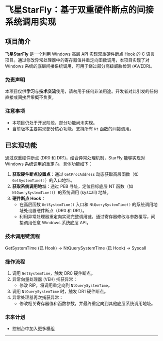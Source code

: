 # 飞星StarFly：基于双重硬件断点的间接系统调用实现

## 项目简介
**飞星StarFly** 是一个利用 Windows 高层 API 实现双重硬件断点 Hook 的 C 语言项目。通过修改异常处理器中的寄存器值并重定向函数调用，本项目实现了对 Windows 系统的底层间接系统调用，可用于绕过部分高级威胁检测 (AV/EDR)。

### 免责声明
本项目仅供**学习**与**技术交流**使用，请勿用于任何非法用途。开发者对此引发的任何直接或间接后果概不负责。

### 注意事项
- 本项目仍处于开发阶段，部分功能尚未实现。
- 当前版本主要实现部分核心功能，支持所有 `Nt` 函数的间接调用。

## 已实现功能
通过双重硬件断点 (DR0 和 DR1)，结合异常处理机制，StarFly 能够实现对 Windows 系统调用的重定向，具体功能如下：
1. **获取硬件断点设置点**：通过 `GetProcAddress` 动态获取高层函数（如 `GetSystemTime()`）的入口地址。
2. **获取系统调用地址**：通过 PEB 寻址，定位目标底层 NT 函数（如 `NtQuerySystemTime()`）的系统调用 (syscall) 地址。
3. **硬件断点 Hook**：
    - 在高层函数 `GetSystemTime()` 入口和 `NtQuerySystemTime()` 的系统调用地址处设置硬件断点（DR0 和 DR1）。
    - 利用异常处理器重定向实现完整调用链，通过寄存器修改与参数覆写，间接调用任意 Windows 系统底层 API。

### 技术调用链流程
GetSystemTime (已 Hook) -> NtQuerySystemTime (已 Hook) -> Syscall

### 操作流程
1. 调用 `GetSystemTime`，触发 DR0 硬件断点。
2. 异常向量处理器 (VEH) 捕获异常：
   - 修改 RIP，将调用重定向到 `NtQuerySystemTime`。
3. 调用 `NtQuerySystemTime` 时，触发 DR1 硬件断点。
4. 异常处理器再次捕获异常：
   - 修改相关寄存器值和函数参数，并最终重定向到其他底层系统调用地址。

### 未来计划
- 控制台中加入更多模组

---
